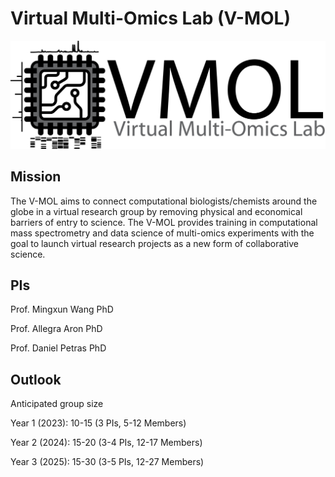 # Virtual Multi-Omics Lab (V-MOL)

<img src="/docs/img/LOGO_VMOL_Chrom.png" alt="Alt text" title="Optional title">

## Mission

The V-MOL aims to connect computational biologists/chemists around the globe in a virtual research group by removing physical and economical barriers of entry to science. The V-MOL provides training in computational mass spectrometry and data science of multi-omics experiments with the goal to launch virtual research projects as a new form of collaborative science. 

## PIs

Prof. Mingxun Wang PhD

Prof. Allegra Aron PhD

Prof. Daniel Petras PhD


## Outlook

Anticipated group size

Year 1 (2023): 10-15 (3 PIs, 5-12 Members)

Year 2 (2024): 15-20 (3-4 PIs, 12-17 Members)

Year 3 (2025): 15-30 (3-5 PIs, 12-27 Members)
